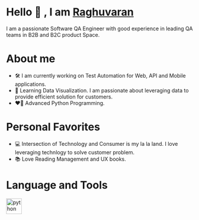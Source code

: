 # Hello 👋 , I am [Raghuvaran](https://github.com/Raghuvarants)
I am a passionate Software QA Engineer with good experience in leading QA teams in B2B and B2C product Space. 

# About me

* 🛠️ I am currently working on Test Automation for Web, API and Mobile applications.
* 🚀 Learning Data Visualization. I am passionate about leveraging data to provide efficient solution for customers. 
* ❤️‍🔥 Advanced Python Programming.

# Personal Favorites

* 💻 Intersection of Technology and Consumer is my la la land. I love leveraging technlogy to solve customer problem.
* 📚 Love Reading Management and UX books.

# Language and Tools
<a href="https://www.python.org" target="_blank"><img aligh="left" alt="python" height="42px" src="https://raw.githubusercontent.com/rahul-jha98/github_readme_icons/main/language_and_tools/square/python/python.svg"></a>





